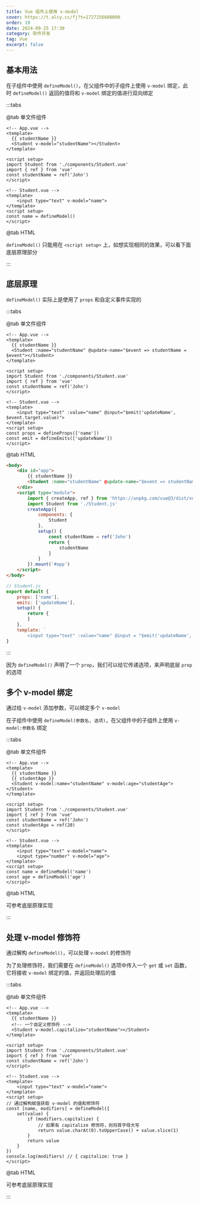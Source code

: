 ```yaml
---
title: Vue 组件上使用 v-model
cover: https://t.alcy.cc/fj?t=1727256600000
order: 19
date: 2024-09-25 17:30
category: 软件开发
tag: Vue
excerpt: false
---
```


## 基本用法

在子组件中使用 `defineModel()`，在父组件中的子组件上使用 `v-model` 绑定，此时 `defineModel()` 返回的值将和 `v-model` 绑定的值进行双向绑定

:::tabs

@tab 单文件组件

```vue
<!-- App.vue -->
<template>
  {{ studentName }}
  <Student v-model="studentName"></Student>
</template>

<script setup>
import Student from './components/Student.vue'
import { ref } from 'vue'
const studentName = ref('John')
</script>
```

```vue
<!-- Student.vue -->
<template>
    <input type="text" v-model="name">
</template>
<script setup>
const name = defineModel()
</script>
```
@tab HTML

`defineModel()` 只能用在 `<script setup>` 上，如想实现相同的效果，可以看下面底层原理部分

:::

## 底层原理

`defineModel()` 实际上是使用了 `props` 和自定义事件实现的

:::tabs

@tab 单文件组件

```vue
<!-- App.vue -->
<template>
  {{ studentName }}
  <Student :name="studentName" @update-name="$event => studentName = $event"></Student>
</template>

<script setup>
import Student from './components/Student.vue'
import { ref } from 'vue'
const studentName = ref('John')
</script>
```

```vue
<!-- Student.vue -->
<template>
    <input type="text" :value="name" @input="$emit('updateName', $event.target.value)">
</template>
<script setup>
const props = defineProps(['name'])
const emit = defineEmits(['updateName'])
</script>
```

@tab HTML

```html
<body>
    <div id="app">
        {{ studentName }}
        <Student :name="studentName" @update-name="$event => studentName = $event"></Student>
    </div>
    <script type="module">
        import { createApp, ref } from 'https://unpkg.com/vue@3/dist/vue.esm-browser.js'
        import Student from './Student.js'
        createApp({
            components: {
                Student
            },
            setup() {
                const studentName = ref('John')
                return {
                    studentName
                }
            }
        }).mount('#app')
    </script>
</body>
```

```javascript
// Student.js
export default {
    props: ['name'],
    emits: ['updateName'],
    setup() {
        return {
        }
    },
    template: `
        <input type="text" :value="name" @input = "$emit('updateName', $event.target.value)">`
}
```

:::

因为 `defineModel()` 声明了一个 `prop`，我们可以给它传递选项，来声明底层 `prop` 的选项

## 多个 v-model 绑定

通过给 `v-model` 添加参数，可以绑定多个 `v-model`

在子组件中使用 `defineModel(参数名, 选项)`，在父组件中的子组件上使用 `v-model:参数名` 绑定

:::tabs

@tab 单文件组件

```vue
<!-- App.vue -->
<template>
  {{ studentName }}
  {{ studentAge }}
  <Student v-model:name="studentName" v-model:age="studentAge"></Student>
</template>

<script setup>
import Student from './components/Student.vue'
import { ref } from 'vue'
const studentName = ref('John')
const studentAge = ref(20)
</script>
```

```vue
<!-- Student.vue -->
<template>
    <input type="text" v-model="name">
    <input type="number" v-model="age">
</template>
<script setup>
const name = defineModel('name')
const age = defineModel('age')
</script>
```

@tab HTML

可参考底层原理实现

:::

## 处理 v-model 修饰符

通过解构 `defineModel()`，可以处理 `v-model` 的修饰符

为了处理修饰符，我们需要在 `defineModel()` 选项中传入一个 `get` 或 `set` 函数，它将接收 `v-model` 绑定的值，并返回处理后的值

:::tabs

@tab 单文件组件

```vue
<!-- App.vue -->
<template>
  {{ studentName }}
  <!-- 一个自定义修饰符 -->
  <Student v-model.capitalize="studentName"></Student>
</template>

<script setup>
import Student from './components/Student.vue'
import { ref } from 'vue'
const studentName = ref('John')
</script>
```

```vue
<!-- Student.vue -->
<template>
    <input type="text" v-model="name">
</template>
<script setup>
// 通过解构赋值获取 v-model 的值和修饰符
const [name, modifiers] = defineModel({
    set(value) {
        if (modifiers.capitalize) {
            // 如果有 capitalize 修饰符，则将首字母大写
            return value.charAt(0).toUpperCase() + value.slice(1)
        }
        return value
    }
})
console.log(modifiers) // { capitalize: true }
</script>
```

@tab HTML

可参考底层原理实现

:::

